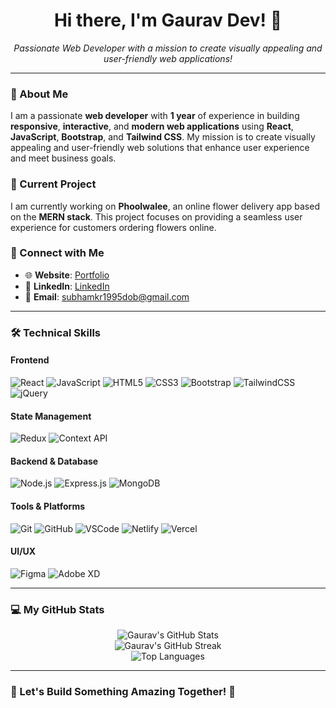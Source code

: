 <h1 align="center">Hi there, I'm Gaurav Dev! 👋</h1>

<p align="center">
  <i>Passionate Web Developer with a mission to create visually appealing and user-friendly web applications!</i>
</p>

---

### 🚀 About Me

I am a passionate **web developer** with **1 year** of experience in building **responsive**, **interactive**, and **modern web applications** using **React**, **JavaScript**, **Bootstrap**, and **Tailwind CSS**. My mission is to create visually appealing and user-friendly web solutions that enhance user experience and meet business goals.

### 🌸 Current Project

I am currently working on **Phoolwalee**, an online flower delivery app based on the **MERN stack**. This project focuses on providing a seamless user experience for customers ordering flowers online.

### 🌟 Connect with Me

- 🌐 **Website**: [Portfolio](https://your-portfolio-url.com)  
- 💼 **LinkedIn**: [LinkedIn](https://www.linkedin.com/in/gauravdev)  
- 📧 **Email**: [subhamkr1995dob@gmail.com](mailto:subhamkr1995dob@gmail.com)  

---

### 🛠️ Technical Skills

#### **Frontend**  
<p align="left">
  <img src="https://img.shields.io/badge/-React-61DAFB?style=flat&logo=React&logoColor=white" alt="React" />
  <img src="https://img.shields.io/badge/-JavaScript-F7DF1E?style=flat&logo=JavaScript&logoColor=black" alt="JavaScript" />
  <img src="https://img.shields.io/badge/-HTML5-E34F26?style=flat&logo=HTML5&logoColor=white" alt="HTML5" />
  <img src="https://img.shields.io/badge/-CSS3-1572B6?style=flat&logo=CSS3&logoColor=white" alt="CSS3" />
  <img src="https://img.shields.io/badge/-Bootstrap-563D7C?style=flat&logo=Bootstrap&logoColor=white" alt="Bootstrap" />
  <img src="https://img.shields.io/badge/-TailwindCSS-38B2AC?style=flat&logo=TailwindCSS&logoColor=white" alt="TailwindCSS" />
  <img src="https://img.shields.io/badge/-jQuery-0769AD?style=flat&logo=jQuery&logoColor=white" alt="jQuery" />
</p>

#### **State Management**  
<p align="left">
  <img src="https://img.shields.io/badge/-Redux-764ABC?style=flat&logo=Redux&logoColor=white" alt="Redux" />
  <img src="https://img.shields.io/badge/-Context--API-4CAF50?style=flat" alt="Context API" />
</p>

#### **Backend & Database**  
<p align="left">
  <img src="https://img.shields.io/badge/-Node.js-339933?style=flat&logo=Node.js&logoColor=white" alt="Node.js" />
  <img src="https://img.shields.io/badge/-Express.js-000000?style=flat&logo=Express&logoColor=white" alt="Express.js" />
  <img src="https://img.shields.io/badge/-MongoDB-47A248?style=flat&logo=MongoDB&logoColor=white" alt="MongoDB" />
</p>

#### **Tools & Platforms**  
<p align="left">
  <img src="https://img.shields.io/badge/-Git-F05032?style=flat&logo=Git&logoColor=white" alt="Git" />
  <img src="https://img.shields.io/badge/-GitHub-181717?style=flat&logo=GitHub&logoColor=white" alt="GitHub" />
  <img src="https://img.shields.io/badge/-VSCode-007ACC?style=flat&logo=Visual-Studio-Code&logoColor=white" alt="VSCode" />
  <img src="https://img.shields.io/badge/-Netlify-00C7B7?style=flat&logo=Netlify&logoColor=white" alt="Netlify" />
  <img src="https://img.shields.io/badge/-Vercel-000000?style=flat&logo=Vercel&logoColor=white" alt="Vercel" />
</p>

#### **UI/UX**  
<p align="left">
  <img src="https://img.shields.io/badge/-Figma-F24E1E?style=flat&logo=Figma&logoColor=white" alt="Figma" />
  <img src="https://img.shields.io/badge/-AdobeXD-FF61F6?style=flat&logo=Adobe-XD&logoColor=white" alt="Adobe XD" />
</p>

---

### 💻 My GitHub Stats

<p align="center">
  <img src="https://github-readme-stats.vercel.app/api?username=Gaurav-Dev24&show_icons=true&theme=radical" alt="Gaurav's GitHub Stats" />
  <br />
  <img src="https://github-readme-streak-stats.herokuapp.com/?user=Gaurav-Dev24&theme=radical" alt="Gaurav's GitHub Streak" />
  <br />
  <img src="https://github-readme-stats.vercel.app/api/top-langs/?username=Gaurav-Dev24&layout=compact&theme=radical" alt="Top Languages" />
</p>

---

### 🚀 Let's Build Something Amazing Together! 🚀
